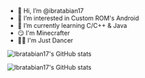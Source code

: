 - 👋 Hi, I’m @ibratabian17
- 👀 I’m interested in Custom ROM's Android
- 🌱 I’m currently learning C/C++ & Java
- 😏 I'm Minecrafter
- 👩‍💻 I'm Just Dancer

![Ibratabian17's GitHub stats](https://github-readme-stats.vercel.app/api?username=ibratabian17&theme=github_dark&show_icons=true)

![Ibratabian17's GitHub stats](https://github-readme-stats.vercel.app/api/top-langs/?username=ibratabian17&theme=github_dark&show_icons=true)

